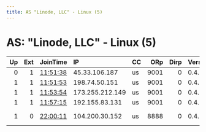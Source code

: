 ```yaml
---
title: AS "Linode, LLC" - Linux (5)
---
```


# AS: "Linode, LLC" - Linux (5)

|   Up |   Ext | JoinTime                                                                                              | IP              | CC   |   ORp |   Dirp | Version   | Contact                      | Nickname   |   eFamMembers |
|-----:|------:|:------------------------------------------------------------------------------------------------------|:----------------|:-----|------:|-------:|:----------|:-----------------------------|:-----------|--------------:|
|    0 |     1 | [11:51:38](https://nusenu.github.io/OrNetStats/w/relay/C9B269C4AA16FFDA9CF3A8A8D33249745ED97EA6.html) | 45.33.106.187   | us   |  9001 |      0 | 0.4.7.9   | 453669ae@duck.com            | hungcc1    |             1 |
|    1 |     1 | [11:51:53](https://nusenu.github.io/OrNetStats/w/relay/27D4AED7ADA4406CC49E5321329590C7EDDFE4E4.html) | 198.74.50.151   | us   |  9001 |      0 | 0.4.7.9   | no6la6j6@duck.com            | hungcc2    |             1 |
|    1 |     1 | [11:53:54](https://nusenu.github.io/OrNetStats/w/relay/C9987E3AB48F04899233047EBB4AD77717826B60.html) | 173.255.212.149 | us   |  9001 |      0 | 0.4.7.9   | p1akn1fb@duck.com            | hungcc3    |             1 |
|    1 |     1 | [11:57:15](https://nusenu.github.io/OrNetStats/w/relay/963880BDE04FE6E016C7E4A7B93A9DDA6DB9583B.html) | 192.155.83.131  | us   |  9001 |      0 | 0.4.7.9   | lbt1xwu5@duck.com            | hungcc4    |             1 |
|    1 |     0 | [22:00:11](https://nusenu.github.io/OrNetStats/w/relay/673510F48FA7EBE1C21A9A32566AB9B7AA8EFC48.html) | 104.200.30.152  | us   |  8888 |      0 | 0.4.6.10  | PROPH3CY &lt;root@thelinuxbi | Unnamed    |             1 |
